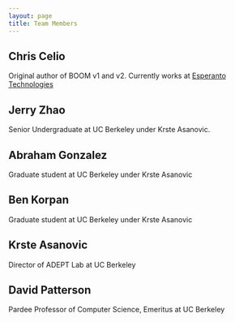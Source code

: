 ```yaml
---
layout: page
title: Team Members 
---
```


## Chris Celio 

Original author of BOOM v1 and v2. Currently works at [Esperanto Technologies](https://www.esperanto.ai/)

## Jerry Zhao 

Senior Undergraduate at UC Berkeley under Krste Asanovic.

## Abraham Gonzalez 

Graduate student at UC Berkeley under Krste Asanovic

## Ben Korpan 

Graduate student at UC Berkeley under Krste Asanovic

## Krste Asanovic

Director of ADEPT Lab at UC Berkeley

## David Patterson

Pardee Professor of Computer Science, Emeritus at UC Berkeley



